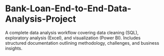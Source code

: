 # Bank-Loan-End-to-End-Data-Analysis-Project
A complete data analysis workflow covering data cleaning (SQL), exploratory analysis (Excel), and visualization (Power BI). Includes structured documentation outlining methodology, challenges, and business insights.
